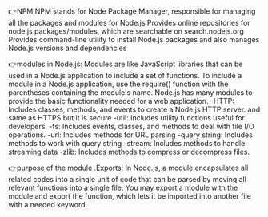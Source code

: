 👉NPM:NPM stands for Node Package Manager, responsible for managing all the packages and modules for Node.js
  Provides online repositories for node.js packages/modules, which are searchable on search.nodejs.org
  Provides command-line utility to install Node.js packages and also manages Node.js versions and dependencies
  
👉modules in Node.js: Modules are like JavaScript libraries that can be used in a Node.js application to include a set of functions. To include a module in a Node.js application, use the require() function with the parentheses containing the module's name.
Node.js has many modules to provide the basic functionality needed for a web application. 
  -HTTP: Includes classes, methods, and events to create a Node.js HTTP server. and same as HTTPS but it is secure
  -util: Includes utility functions useful for developers.
  -fs: Includes events, classes, and methods to deal with file I/O operations.
  -url: Includes methods for URL parsing
  -query string: Includes methods to work with query string
  -stream: Includes methods to handle streaming data
  -zlib: Includes methods to compress or decompress files.

👉purpose of the module .Exports: In Node.js, a module encapsulates all related codes into a single unit of code that can be parsed by moving all relevant functions into a single file. You may export a module with the module and export the function, which lets it be imported into another file with a needed keyword. 



